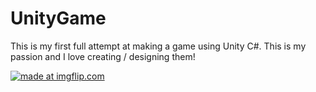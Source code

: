 # UnityGame

This is my first full attempt at making a game using Unity C#. This is my passion and I love creating / designing them!

<a href="https://imgflip.com/gif/318wd5"><img src="https://i.imgflip.com/318wd5.gif" title="made at imgflip.com"/></a>

